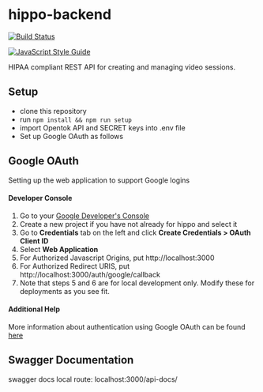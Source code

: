 # hippo-backend
[![Build Status](https://travis-ci.org/Cornell-Engineering-World-Health/hippo-backend.svg?branch=master)](https://travis-ci.org/Cornell-Engineering-World-Health/hippo-backend) 

[![JavaScript Style Guide](https://cdn.rawgit.com/feross/standard/master/badge.svg)](https://github.com/feross/standard)

HIPAA compliant REST API for creating and managing video sessions.

## Setup
* clone this repository
* run `npm install && npm run setup`
* import Opentok API and SECRET keys into .env file
* Set up Google OAuth as follows

## Google OAuth
Setting up the web application to support Google logins
#### Developer Console
1. Go to your [Google Developer's Console](https://console.developers.google.com/apis/credentials)
2. Create a new project if you have not already for hippo and select it
3. Go to **Credentials** tab on the left and click **Create Credentials > OAuth Client ID**
4. Select **Web Application**
5. For Authorized Javascript Origins, put http://localhost:3000
6. For Authorized Redirect URIS, put http://localhost:3000/auth/google/callback
7. Note that steps 5 and 6 are for local development only. Modify these for deployments as you see fit.
#### Additional Help
More information about authentication using Google OAuth can be found [here](https://developers.google.com/identity/protocols/OAuth2)

## Swagger Documentation
swagger docs local route: localhost:3000/api-docs/
